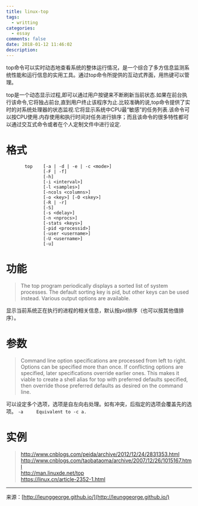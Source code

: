 ```yaml
---
title: linux-top
tags:
  - writting
categories:
  - essay
comments: false
date: 2018-01-12 11:46:02
description:
---
```

top命令可以实时动态地查看系统的整体运行情况，是一个综合了多方信息监测系统性能和运行信息的实用工具。通过top命令所提供的互动式界面，用热键可以管理。

<!--more-->

top是一个动态显示过程,即可以通过用户按键来不断刷新当前状态.如果在前台执行该命令,它将独占前台,直到用户终止该程序为止.比较准确的说,top命令提供了实时的对系统处理器的状态监视.它将显示系统中CPU最“敏感”的任务列表.该命令可以按CPU使用.内存使用和执行时间对任务进行排序；而且该命令的很多特性都可以通过交互式命令或者在个人定制文件中进行设定.


# 格式
```
       top    [-a | -d | -e | -c <mode>]
              [-F | -f]
              [-h]
              [-i <interval>]
              [-l <samples>]
              [-ncols <columns>]
              [-o <key>] [-O <skey>]
              [-R | -r]
              [-S]
              [-s <delay>]
              [-n <nprocs>]
              [-stats <keys>]
              [-pid <processid>]
              [-user <username>]
              [-U <username>]
              [-u]
```

# 功能

> The top program periodically displays a sorted list of system processes.  The default sorting key is pid, but other keys can be used instead.  Various output options are available.  

显示当前系统正在执行的进程的相关信息，默认按pid排序（也可以按其他值排序）。


# 参数

> Command  line  option  specifications  are processed from left to right.  Options can be specified more than once.  If conflicting options are specified, later specifications override earlier ones.  This makes it viable to create a shell
alias for top with preferred defaults specified, then override those preferred defaults as desired on the command line. 

可以设定多个选项，选项是自左向右处理。如有冲突，后指定的选项会覆盖先的选项。
`-a     Equivalent to -c a.` 


# 实例
> http://www.cnblogs.com/peida/archive/2012/12/24/2831353.html  
> http://www.cnblogs.com/taobataoma/archive/2007/12/26/1015167.html  
> http://man.linuxde.net/top  
> https://linux.cn/article-2352-1.html  

---
<link rel="stylesheet" href="http://yandex.st/highlightjs/6.1/styles/default.min.css">
<script src="http://yandex.st/highlightjs/6.1/highlight.min.js"></script>
<script>
hljs.tabReplace = ' ';
hljs.initHighlightingOnLoad();
</script>


来源：[http://leunggeorge.github.io/](http://leunggeorge.github.io/)  
